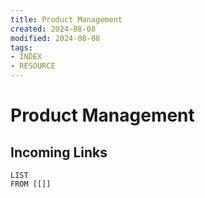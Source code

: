```yaml
---
title: Product Management
created: 2024-08-08
modified: 2024-08-08
tags: 
- INDEX
- RESOURCE
---
```

# Product Management
## Incoming Links
```dataview
LIST
FROM [[]]
```
